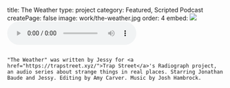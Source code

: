 title: The Weather
type: project
category: Featured, Scripted Podcast
createPage: false
image: work/the-weather.jpg
order: 4
embed: <img src="{{siteBase}}/work/the-weather.jpg"><audio src="{{siteBase}}/work/the-weather.mp3" controls>

~~~

"The Weather" was written by Jessy for <a href="https://trapstreet.xyz/">Trap Street</a>'s Radiograph project, an audio series about strange things in real places. Starring Jonathan Baude and Jessy. Editing by Amy Carver. Music by Josh Hambrock.
